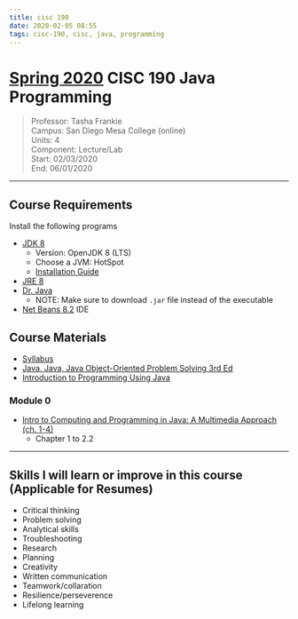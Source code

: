 ```yaml
---
title: cisc 190
date: 2020-02-05 08:55
tags: cisc-190, cisc, java, programming
---
```


# [Spring 2020](/index) CISC 190 Java Programming
> Professor: Tasha Frankie<br>
> Campus: San Diego Mesa College (online)<br>
> Units: 4<br>
> Component: Lecture/Lab<br>
> Start: 02/03/2020<br>
> End: 06/01/2020<br>
---

## Course Requirements

Install the following programs

  * [JDK 8](https://adoptopenjdk.net/)
    - Version: OpenJDK 8 (LTS)
    - Choose a JVM: HotSpot
    - [Installation Guide](file:./media/openJDKInstallationGuide.pdf)
  * [JRE 8](https://www.java.com/en/download/)
  * [Dr. Java](http://www.drjava.org/)
    - NOTE: Make sure to download `.jar` file instead of the executable
  * [Net Beans 8.2](https://netbeans.org/downloads/8.2/) IDE

## Course Materials

  * [Syllabus](file:./media/cisc-190_syllabus.pdf)
  * [Java, Java, Java Object-Oriented Problem Solving 3rd Ed](file:./media/java_book_objectOrientedProblemSolving.pdf)
  * [Introduction to Programming Using Java](file:./media/java_book_introToProgramming.pdf)

### Module 0

  * [Intro to Computing and Programming in Java: A Multimedia Approach (ch. 1-4)](file:./media/java_book_mediaComp_ch1-4.pdf)
    - Chapter 1 to 2.2

---
## Skills I will learn or improve in this course (Applicable for Resumes)

  * Critical thinking
  * Problem solving
  * Analytical skills
  * Troubleshooting
  * Research
  * Planning
  * Creativity
  * Written communication
  * Teamwork/collaration
  * Resilience/perseverence
  * Lifelong learning

